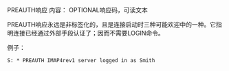 PREAUTH响应
内容：
OPTIONAL响应码，可读文本

PREAUTH响应永远是非标签化的，且是连接启动时三种可能欢迎中的一种。它指明连接已经通过外部手段认证了；因而不需要LOGIN命令。

例子：

```
S: * PREAUTH IMAP4rev1 server logged in as Smith
```